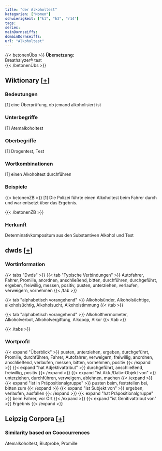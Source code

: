 ```yaml
---
title: "der Alkoholtest"
kategorien: ["Nomen"]
schwierigkeit: ["k1", "h3", "r14"]
tags:
series:
mainDornseiffs:
domainDornseiffs:
url: "Alkoholtest"
---
```


{{< betonenÜbs >}}
**Übersetzung:**  
Breathalyzer®  test  
{{< /betonenÜbs >}}

## Wiktionary [[+](https://de.wiktionary.org/wiki/Alkoholtest)]

### Bedeutungen
[1] eine Überprüfung, ob jemand alkoholisiert ist  

### Unterbegriffe
[1] Atemalkoholtest  

### Oberbegriffe
[1] Drogentest, Test  

### Wortkombinationen
[1] einen Alkoholtest durchführen  

### Beispiele
{{< betonenZB >}}
[1] Die Polizei führte einen Alkoholtest beim Fahrer durch und war entsetzt über das Ergebnis.  

{{< /betonenZB >}}
### Herkunft
Determinativkompositum aus den Substantiven Alkohol und Test  



## dwds [[+](https://www.dwds.de/wb/Alkoholtest)]

### Wortinformation
{{< tabs "Dwds" >}}
{{< tab "Typische Verbindungen" >}}
Autofahrer, Fahrer, Promille, anordnen, anschließend, bitten, durchführen, durchgeführt, ergeben, freiwillig, messen, positiv, pusten, unterziehen, verlaufen, verweigern, vornehmen
{{< /tab >}}

{{< tab "alphabetisch vorangehend" >}}
Alkoholsünder, Alkoholsüchtige, alkoholsüchtig, Alkoholsucht, Alkoholstimmung
{{< /tab >}}

{{< tab "alphabetisch vorangehend" >}}
Alkoholthermometer, Alkoholverbot, Alkoholvergiftung, Alkopop, Alkor
{{< /tab >}}

{{< /tabs >}}

### Wortprofil
{{< expand "Überblick" >}} pusten, unterziehen, ergeben, durchgeführt, Promille, durchführen, Fahrer, Autofahrer, verweigern, freiwillig, anordnen, anschließend, verlaufen, messen, bitten, vornehmen, positiv {{< /expand >}}
{{< expand "hat Adjektivattribut" >}} durchgeführt, anschließend, freiwillig, positiv {{< /expand >}}
{{< expand "ist Akk./Dativ-Objekt von" >}} unterziehen, durchführen, verweigern, ablehnen, machen {{< /expand >}}
{{< expand "ist in Präpositionalgruppe" >}} pusten beim, feststellen bei, bitten zum {{< /expand >}}
{{< expand "ist Subjekt von" >}} ergeben, verlaufen, ausfallen {{< /expand >}}
{{< expand "hat Präpositionalgruppe" >}} beim Fahrer, vor Ort {{< /expand >}}
{{< expand "ist Genitivattribut von" >}} Ergebnis {{< /expand >}}

## Leipzig Corpora [[+](https://corpora.uni-leipzig.de/en/res?word=Alkoholtest&corpusId=deu_newscrawl-public_2018)]


### Similarity based on Cooccurrences
Atemalkoholtest, Blutprobe, Promille

